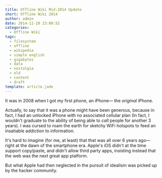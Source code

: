 ```yaml
---
title: Offline Wiki Mid-2014 Update
short: Offline Wiki 2014
author: admin
date: 2014-11-20 23:09:52
categories:
  - Offline Wiki
tags: 
  - filesystem
  - offline
  - wikipedia
  - simple english
  - gigabytes
  - data
  - nostalgia
  - old
  - content
  - draft
template: article.jade
---
```


It was in 2008 when I got my first phone, an iPhone— the *original* iPhone. 

Actually, to say that it was a phone might have been generous, because in fact, I had an unlocked iPhone with no associated cellular plan (In fact, I wouldn't graduate to the ability of being able to _call_ people for another 3 years). I was cursed to roam the earth for sketchy WiFi hotspots to feed an insatiable addiction to information.

It's hard to imagine (for me, at least) that that was all over 6 years ago— right at the dawn of the smartphone era. Apple's iOS didn't at the time support copy/paste, and didn't allow third party apps, insisting instead that the web was the next great app platform. 

But what Apple had then neglected in the pursuit of idealism was picked up by the hacker community. 

